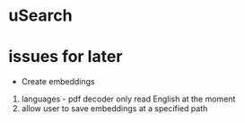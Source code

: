 # uSearch

# issues for later

- Create embeddings
1. languages - pdf decoder only read English at the moment
2. allow user to save embeddings at a specified path
